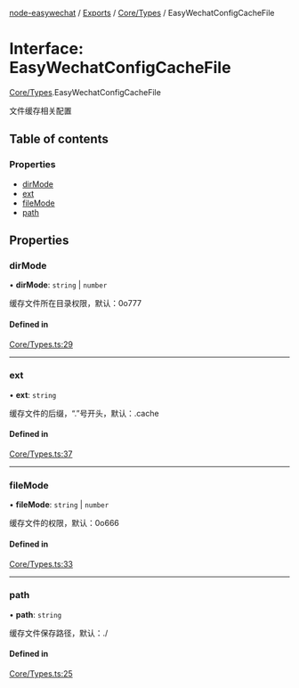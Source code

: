 [node-easywechat](../README.md) / [Exports](../modules.md) / [Core/Types](../modules/Core_Types.md) / EasyWechatConfigCacheFile

# Interface: EasyWechatConfigCacheFile

[Core/Types](../modules/Core_Types.md).EasyWechatConfigCacheFile

文件缓存相关配置

## Table of contents

### Properties

- [dirMode](Core_Types.EasyWechatConfigCacheFile.md#dirmode)
- [ext](Core_Types.EasyWechatConfigCacheFile.md#ext)
- [fileMode](Core_Types.EasyWechatConfigCacheFile.md#filemode)
- [path](Core_Types.EasyWechatConfigCacheFile.md#path)

## Properties

### dirMode

• **dirMode**: `string` \| `number`

缓存文件所在目录权限，默认：0o777

#### Defined in

[Core/Types.ts:29](https://github.com/hpyer/node-easywechat/blob/b017670/src/Core/Types.ts#L29)

___

### ext

• **ext**: `string`

缓存文件的后缀，“.”号开头，默认：.cache

#### Defined in

[Core/Types.ts:37](https://github.com/hpyer/node-easywechat/blob/b017670/src/Core/Types.ts#L37)

___

### fileMode

• **fileMode**: `string` \| `number`

缓存文件的权限，默认：0o666

#### Defined in

[Core/Types.ts:33](https://github.com/hpyer/node-easywechat/blob/b017670/src/Core/Types.ts#L33)

___

### path

• **path**: `string`

缓存文件保存路径，默认：./

#### Defined in

[Core/Types.ts:25](https://github.com/hpyer/node-easywechat/blob/b017670/src/Core/Types.ts#L25)
